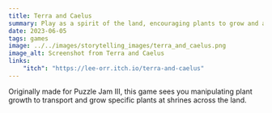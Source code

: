 ```yaml
---
title: Terra and Caelus
summary: Play as a spirit of the land, encouraging plants to grow and answering the prayers of the people.
date: 2023-06-05
tags: games
image: ../../images/storytelling_images/terra_and_caelus.png
image_alt: Screenshot from Terra and Caelus
links:
    "itch": "https://lee-orr.itch.io/terra-and-caelus"
---
```


Originally made for Puzzle Jam III, this game sees you manipulating plant growth to transport and grow specific plants at shrines across the land.
